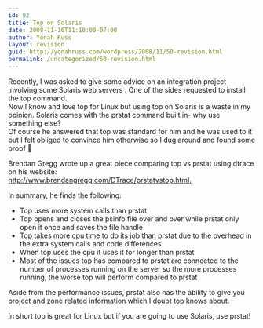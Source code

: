 ```yaml
---
id: 92
title: Top on Solaris
date: 2008-11-16T11:10:00-07:00
author: Yonah Russ
layout: revision
guid: http://yonahruss.com/wordpress/2008/11/50-revision.html
permalink: /uncategorized/50-revision.html
---
```

Recently, I was asked to give some advice on an integration project involving some Solaris web servers . One of the sides requested to install the top command.  
Now I know and love top for Linux but using top on Solaris is a waste in my opinion. Solaris comes with the prstat command built in- why use something else?  
Of course he answered that top was standard for him and he was used to it but I felt obliged to convince him otherwise so I dug around and found some proof 🙂

Brendan Gregg wrote up a great piece comparing top vs prstat using dtrace on his website:  
<a target="_blank" rel="nofollow" href="http://www.yonahruss.com/exit.php?url=www.brendangregg.com/DTrace/prstatvstop.html">http://www.brendangregg.com/DTrace/prstatvstop.html</a>[.](http://www.yonahruss.com/exit.php?url=www.brendangregg.com/DTrace/prstatvstop.html) 

In summary, he finds the following:

  * Top uses more system calls than prstat
  * Top opens and closes the psinfo file over and over while prstat only open it once and saves the file handle
  * Top takes more cpu time to do its job than prstat due to the overhead in the extra system calls and code differences
  * When top uses the cpu it uses it for longer than prstat
  * Most of the issues top has compared to prstat are connected to the number of processes running on the server so the more processes running, the worse top will perform compared to prstat

Aside from the performance issues, prstat also has the ability to give you project and zone related information which I doubt top knows about.

In short top is great for Linux but if you are going to use Solaris, use prstat!